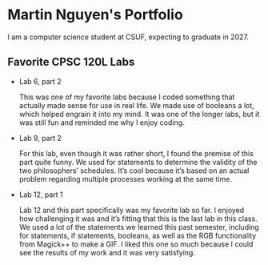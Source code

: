 # Martin Nguyen's Portfolio

I am a computer science student at CSUF, expecting to graduate in 2027.

## Favorite CPSC 120L Labs
* Lab 6, part 2

  This was one of my favorite labs because I coded something that actually made sense for use in real life. We made use of booleans a lot, which helped engrain it into my mind. It was one of the longer labs, but it was still fun and reminded me why I enjoy coding.

* Lab 9, part 2

  For this lab, even though it was rather short, I found the premise of this part quite funny. We used for statements to determine the validity of the two philosophers’ schedules. It’s cool because it’s based on an actual problem regarding multiple processes working at the same time.

* Lab 12, part 1

  Lab 12 and this part specifically was my favorite lab so far. I enjoyed how challenging it was and it’s fitting that this is the last lab in this class. We used a lot of the statements we learned this past semester, including for statements, if statements, booleans, as well as the RGB functionality from Magick++ to make a GIF. I liked this one so much because I could see the results of my work and it was very satisfying.
